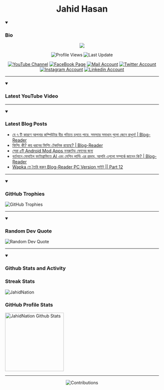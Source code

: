 <h1 align="center">Jahid Hasan</h1>

<details open>
 <summary><h3>Bio</h3></summary>
<p align="center">
<img src="https://readme-typing-svg.demolab.com/?lines=Every+day%2C+learn+something+new.;Make+mistakes%2C+learn+from+them.;Work+hard%2C+stay+humble%2C+succeed.;Dream+big%2C+take+action%2C+succeed.;Small+steps+lead+to+big+leaps.;Take+action%2C+make+things+happen.&font=Fira%20Code&center=true&width=440&height=45&color=808080&vCenter=true&pause=1000&size=22" />
</p>

<p align="center">
<img alt="Profile Views" title="Profile Views" src="https://komarev.com/ghpvc/?username=jahidnation&style=for-the-badge&color=29bf12"/>
  <img alt="Last Update" title="Last Update" src="https://img.shields.io/github/last-commit/jahidnation/jahidnation?logo=markdown&label=LAST+UPDATE&color=29bf12&style=for-the-badge"/>
</p>
<p align="center">
      <a href="https://youtube.com/@jahidnation">
         <img alt="YouTube Channel" title="YouTube Channel" src="https://img.shields.io/badge/YouTube-%23FF0000.svg?logo=YouTube&logoColor=white"/></a> 
      <a href="https://facebook.com/jahidnation">
         <img alt="FaceBook Page" title="FaceBook Page" src="https://img.shields.io/badge/FaceBook-%234267B2.svg?logo=FaceBook&logoColor=white"/></a>
      <a href="mailto:mail@jahid.eu.org">
         <img alt="Mail Account" title="Mail Account" src="https://img.shields.io/badge/Mail-%23c71610.svg?logo=Gmail&logoColor=white"/></a>
      <a href="https://twitter.com/jahidnation">
         <img alt="Twitter Account" title="Twitter Account" src="https://img.shields.io/badge/Twitter-%231DA1F2.svg?logo=Twitter&logoColor=white"/></a>
      <a href="https://instagram.com/jahidnation">
         <img alt="Instagram Account" title="Instagram Account" src="https://img.shields.io/badge/Instagram-%23E4405F.svg?logo=Instagram&logoColor=white"/></a>
      <a href="https://linkedin.com/in/jahidnation">
         <img alt="Linkedin Account" title="Linkedin Account" src="https://img.shields.io/badge/Linkedin-%230072b1.svg?logo=Linkedin&logoColor=white"/></a>
</p>

---
</details>

<details open>
 <summary><h3>Latest YouTube Video</h3></summary>

<!-- BEGIN VID -->

<!-- END VID -->

---

</details>

<details open>
 <summary><h3>Latest Blog Posts</h3></summary>

<!-- BLOG-POST-LIST:START -->
- [যে ৭ টি কারণে আপনার কম্পিউটার ধীর গতিতে চলতে পারে, সমস্যার সমাধান গুলো জেনে রাখুন! | Blog-Reader](https://dev-blog-reader.pantheonsite.io/2024/10/10/%e0%a6%af%e0%a7%87-%e0%a7%ad-%e0%a6%9f%e0%a6%bf-%e0%a6%95%e0%a6%be%e0%a6%b0%e0%a6%a3%e0%a7%87-%e0%a6%86%e0%a6%aa%e0%a6%a8%e0%a6%be%e0%a6%b0-%e0%a6%95%e0%a6%ae%e0%a7%8d%e0%a6%aa%e0%a6%bf%e0%a6%89/)
- [ফিশিং কী? কয় ধরনের ফিশিং টেকনিক রয়েছে? | Blog-Reader](https://dev-blog-reader.pantheonsite.io/2024/10/10/%e0%a6%ab%e0%a6%bf%e0%a6%b6%e0%a6%bf%e0%a6%82-%e0%a6%95%e0%a7%80-%e0%a6%95%e0%a6%af%e0%a6%bc-%e0%a6%a7%e0%a6%b0%e0%a6%a8%e0%a7%87%e0%a6%b0-%e0%a6%ab%e0%a6%bf%e0%a6%b6%e0%a6%bf%e0%a6%82-%e0%a6%9f/)
- [সেরা ৫টি Android Mod Apps ননরুটেড ফোনের জন্য](https://dev-blog-reader.pantheonsite.io/2024/10/10/%e0%a6%b8%e0%a7%87%e0%a6%b0%e0%a6%be-%e0%a7%ab%e0%a6%9f%e0%a6%bf-android-mod-apps-%e0%a6%a8%e0%a6%a8%e0%a6%b0%e0%a7%81%e0%a6%9f%e0%a7%87%e0%a6%a1-%e0%a6%ab%e0%a7%8b%e0%a6%a8%e0%a7%87%e0%a6%b0/)
- [বর্তমানে মোবাইল ফটোগ্রাফিতে AI এবং মেশিন লার্নিং এর প্রভাব, আপনি এগুলো সম্পর্কে জানেন কি? | Blog-Reader](https://dev-blog-reader.pantheonsite.io/2024/10/10/%e0%a6%ac%e0%a6%b0%e0%a7%8d%e0%a6%a4%e0%a6%ae%e0%a6%be%e0%a6%a8%e0%a7%87-%e0%a6%ae%e0%a7%8b%e0%a6%ac%e0%a6%be%e0%a6%87%e0%a6%b2-%e0%a6%ab%e0%a6%9f%e0%a7%8b%e0%a6%97%e0%a7%8d%e0%a6%b0%e0%a6%be%e0%a6%ab/)
- [Wapka তে তৈরি করুন Blog-Reader PC Version সাইট || Part 12](https://dev-blog-reader.pantheonsite.io/2024/10/10/wapka-%e0%a6%a4%e0%a7%87-%e0%a6%a4%e0%a7%88%e0%a6%b0%e0%a6%bf-%e0%a6%95%e0%a6%b0%e0%a7%81%e0%a6%a8-blog-reader-pc-version-%e0%a6%b8%e0%a6%be%e0%a6%87%e0%a6%9f-part-12/)
<!-- BLOG-POST-LIST:END -->

---

</details>

<details open>
 <summary><h3>GitHub Trophies</h3></summary>

<img alt="GitHub Trophies" title="GitHub Trophies" src="https://github-profile-trophy.vercel.app/?username=jahidnation&column=8&theme=gruvbox&no-frame=true"/>

---

</details>

<details open>
 <summary><h3>Random Dev Quote</h3></summary>

<img alt="Random Dev Quote" title="Random Dev Quote" src="https://quotes-github-readme.vercel.app/api?type=horizontal&theme=radical"/>

---

</details>

<details open> 
  <summary><h3>Github Stats and Activity</h3></summary>

  <h3>Streak Stats</h3>

  <p>
      <img title="Streak Stats" alt=JahidNation Streak" src="https://streak-stats.demolab.com/?user=jahidnation&theme=monokai-metallian&hide_border=true"/>
  </p>

  <h3>GitHub Profile Stats</h3>
  <p>
  <img alt="JahidNation Github Stats" src="https://denvercoder1-github-readme-stats.vercel.app/api/?username=jahidnation&show_icons=true&include_all_commits=true&count_private=true&theme=react&hide_border=true&bg_color=1F222E&title_color=F85D7F&icon_color=F8D866" height="192px"/>
  </p>

---

<p align="center">
<img alt="Contributions" title="Contributions" src="https://github.com/jahidnation/jahidnation/blob/contributions/snake.svg"/>
</p>
